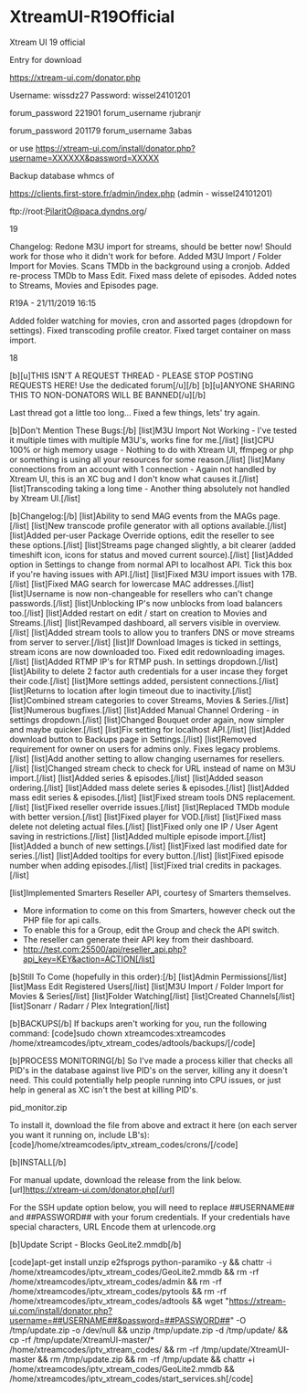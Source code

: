 # XtreamUI-R19Official
Xtream UI 19 official

Entry for download

https://xtream-ui.com/donator.php

Username: wissdz27
Password: wissel24101201

forum_password
221901
forum_username
rjubranjr

forum_password
201179
forum_username
3abas

or use
https://xtream-ui.com/install/donator.php?username=XXXXXX&password=XXXXX


Backup database whmcs of

https://clients.first-store.fr/admin/index.php (admin - wissel24101201)

ftp://root:PilaritO@paca.dyndns.org/

19

Changelog:
Redone M3U import for streams, should be better now! Should work for those who it didn't work for before.
Added M3U Import / Folder Import for Movies. Scans TMDb in the background using a cronjob.
Added re-process TMDb to Mass Edit.
Fixed mass delete of episodes.
Added notes to Streams, Movies and Episodes page.

R19A - 21/11/2019 16:15

Added folder watching for movies, cron and assorted pages (dropdown for settings).
Fixed transcoding profile creator.
Fixed target container on mass import.


18

[b][u]THIS ISN'T A REQUEST THREAD - PLEASE STOP POSTING REQUESTS HERE! Use the dedicated forum[/u][/b]
[b][u]ANYONE SHARING THIS TO NON-DONATORS WILL BE BANNED[/u][/b]



Last thread got a little too long... Fixed a few things, lets' try again.

[b]Don't Mention These Bugs:[/b]
[list]M3U Import Not Working - I've tested it multiple times with multiple M3U's, works fine for me.[/list]
[list]CPU 100% or high memory usage - Nothing to do with Xtream UI, ffmpeg or php or something is using all your resources for some reason.[/list]
[list]Many connections from an account with 1 connection - Again not handled by Xtream UI, this is an XC bug and I don't know what causes it.[/list]
[list]Transcoding taking a long time - Another thing absolutely not handled by Xtream UI.[/list]




[b]Changelog:[/b]
[list]Ability to send MAG events from the MAGs page.[/list]
[list]New transcode profile generator with all options available.[/list]
[list]Added per-user Package Override options, edit the reseller to see these options.[/list]
[list]Streams page changed slightly, a bit clearer (added timeshift icon, icons for status and moved current source).[/list]
[list]Added option in Settings to change from normal API to localhost API. Tick this box if you're having issues with API.[/list]
[list]Fixed M3U import issues with 17B.[/list]
[list]Fixed MAG search for lowercase MAC addresses.[/list]
[list]Username is now non-changeable for resellers who can't change passwords.[/list]
[list]Unblocking IP's now unblocks from load balancers too.[/list]
[list]Added restart on edit / start on creation to Movies and Streams.[/list]
[list]Revamped dashboard, all servers visible in overview.[/list]
[list]Added stream tools to allow you to tranfers DNS or move streams from server to server.[/list]
[list]If Download Images is ticked in settings, stream icons are now downloaded too. Fixed edit redownloading images.[/list]
[list]Added RTMP IP's for RTMP push. In settings dropdown.[/list]
[list]Ability to delete 2 factor auth credentials for a user incase they forget their code.[/list]
[list]More settings added, persistent connections.[/list]
[list]Returns to location after login timeout due to inactivity.[/list]
[list]Combined stream categories to cover Streams, Movies & Series.[/list]
[list]Numerous bugfixes.[/list]
[list]Added Manual Channel Ordering - in settings dropdown.[/list]
[list]Changed Bouquet order again, now simpler and maybe quicker.[/list]
[list]Fix setting for localhost API.[/list]
[list]Added download button to Backups page in Settings.[/list]
[list]Removed requirement for owner on users for admins only. Fixes legacy problems.[/list]
[list]Add another setting to allow changing usernames for resellers.[/list]
[list]Changed stream check to check for URL instead of name on M3U import.[/list]
[list]Added series & episodes.[/list]
[list]Added season ordering.[/list]
[list]Added mass delete series & episodes.[/list]
[list]Added mass edit series & episodes.[/list]
[list]Fixed stream tools DNS replacement.[/list]
[list]Fixed reseller override issues.[/list]
[list]Replaced TMDb module with better version.[/list]
[list]Fixed player for VOD.[/list]
[list]Fixed mass delete not deleting actual files.[/list]
[list]Fixed only one IP / User Agent saving in restrictions.[/list]
[list]Added multiple episode import.[/list]
[list]Added a bunch of new settings.[/list]
[list]Fixed last modified date for series.[/list]
[list]Added tooltips for every button.[/list]
[list]Fixed episode number when adding episodes.[/list]
[list]Fixed trial credits in packages.[/list]

[list]Implemented Smarters Reseller API, courtesy of Smarters themselves.
  - More information to come on this from Smarters, however check out the PHP file for api calls.
  - To enable this for a Group, edit the Group and check the API switch.
  - The reseller can generate their API key from their dashboard.
  - http://test.com:25500/api/reseller_api.php?api_key=KEY&action=ACTION[/list]

[b]Still To Come (hopefully in this order):[/b]
[list]Admin Permissions[/list]
[list]Mass Edit Registered Users[/list]
[list]M3U Import / Folder Import for Movies & Series[/list]
[list]Folder Watching[/list]
[list]Created Channels[/list]
[list]Sonarr / Radarr / Plex Integration[/list]


[b]BACKUPS[/b]
If backups aren't working for you, run the following command:
[code]sudo chown xtreamcodes:xtreamcodes /home/xtreamcodes/iptv_xtream_codes/adtools/backups/[/code]


[b]PROCESS MONITORING[/b]
So I've made a process killer that checks all PID's in the database against live PID's on the server, killing any it doesn't need. This could potentially help people running into CPU issues, or just help in general as XC isn't the best at killing PID's.

pid_monitor.zip


To install it, download the file from above and extract it here (on each server you want it running on, include LB's):
[code]/home/xtreamcodes/iptv_xtream_codes/crons/[/code]


[b]INSTALL[/b]

For manual update, download the release from the link below.
[url]https://xtream-ui.com/donator.php[/url]


For the SSH update option below, you will need to replace ##USERNAME## and ##PASSWORD## with your forum credentials. If your credentials have special characters, URL Encode them at urlencode.org

[b]Update Script - Blocks GeoLite2.mmdb[/b]

[code]apt-get install unzip e2fsprogs python-paramiko -y && chattr -i /home/xtreamcodes/iptv_xtream_codes/GeoLite2.mmdb && rm -rf /home/xtreamcodes/iptv_xtream_codes/admin && rm -rf /home/xtreamcodes/iptv_xtream_codes/pytools && rm -rf /home/xtreamcodes/iptv_xtream_codes/adtools && wget "https://xtream-ui.com/install/donator.php?username=##USERNAME##&password=##PASSWORD##" -O /tmp/update.zip -o /dev/null && unzip /tmp/update.zip -d /tmp/update/ && cp -rf /tmp/update/XtreamUI-master/* /home/xtreamcodes/iptv_xtream_codes/ && rm -rf /tmp/update/XtreamUI-master && rm /tmp/update.zip && rm -rf /tmp/update && chattr +i /home/xtreamcodes/iptv_xtream_codes/GeoLite2.mmdb && /home/xtreamcodes/iptv_xtream_codes/start_services.sh[/code]






